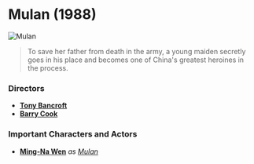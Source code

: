 # **Mulan (1988)** 
![Mulan](https://lumiere-a.akamaihd.net/v1/images/p_mulan_20529_83d3893a.jpeg)

>To save her father from death in the army, a young maiden secretly goes in his place and becomes one of China's greatest heroines in the process.

### **Directors**
- [**Tony Bancroft**](https://www.imdb.com/name/nm0051643/?ref_=tt_ov_dr)
- [**Barry Cook**](https://www.imdb.com/name/nm0176905/?ref_=tt_ov_dr)

### **Important Characters and Actors**
- [**Ming-Na Wen**](https://www.imdb.com/name/nm0001840/?ref_=tt_cl_t_1) *as* [*Mulan*](https://www.imdb.com/title/tt0120762/characters/nm0001840?ref_=tt_cl_c_1)
